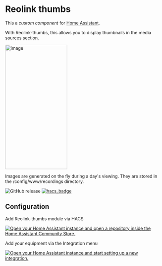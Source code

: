 # Reolink thumbs

This a _custom component_ for [Home Assistant](https://www.home-assistant.io/).

With Reolink-thumbs, this allows you to display thumbnails in the media sources section.

<img width="200" height="400" alt="image" src="https://github.com/user-attachments/assets/16134546-c388-47d4-adc7-46b26ae02a5b" />


Images are generated on the fly during a day's viewing. They are stored in the /config/www/recordings directory.

![GitHub release](https://img.shields.io/github/release/Cyr-ius/hass-reolink-thumbs)
[![hacs_badge](https://img.shields.io/badge/HACS-Default-orange.svg)](https://github.com/hacs/integration)

## Configuration

Add Reolink-thumbs module via HACS

[![Open your Home Assistant instance and open a repository inside the Home Assistant Community Store.](https://my.home-assistant.io/badges/hacs_repository.svg)](https://my.home-assistant.io/redirect/hacs_repository/?owner=cyr-ius&repository=hass-reolink-thumbs&category=integration)

Add your equipment via the Integration menu

[![Open your Home Assistant instance and start setting up a new integration.](https://my.home-assistant.io/badges/config_flow_start.svg)](https://my.home-assistant.io/redirect/config_flow_start/?domain=hass-reolink-thumbs)
